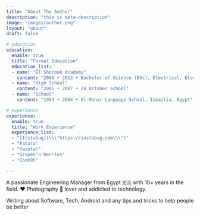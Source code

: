 ```yaml
---
title: "About The Author"
description: "this is meta-description"
image: "images/author.png"
layout: "about"
draft: false

# education
education:
  enable: true
  title: "Formal Education"
  education_list:
  - name: "El Shorouk Academy"
    content: "2008 • 2013 • Bachelor of Science (BSc), Electrical, Electronics and Communications EngineeringBachelor of Science (BSc)"
  - name: "High School"
    content: "2005 • 2007 • 24 October School"
  - name: "School"
    content: "1994 • 2004 • El-Manar Language School, Ismailia, Egypt"

# experience
experience:
  enable: true
  title: "Work Experience"
  experience_list:
  - "[Instabug](\\\"https://instabug.com\\\")"
  - "Fatura"
  - "Yaoota!"
  - "Grapes'n'Berries"
  - "Code95"

---
```


A passionate Engineering Manager from Egypt 🇪🇬 with 10+ years in the field. ❤️ Photography 📸 lover and addicted to technology.

Writing about Software, Tech, Android and any tips and tricks to help people be better